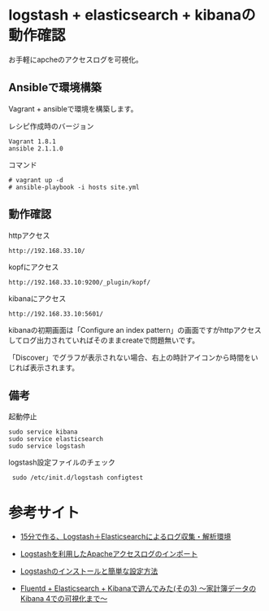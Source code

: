 # logstash + elasticsearch + kibanaの動作確認

お手軽にapcheのアクセスログを可視化。

## Ansibleで環境構築

Vagrant + ansibleで環境を構築します。

レシピ作成時のバージョン

    Vagrant 1.8.1
    ansible 2.1.1.0

コマンド

    # vagrant up -d
    # ansible-playbook -i hosts site.yml

## 動作確認

httpアクセス

    http://192.168.33.10/

kopfにアクセス

    http://192.168.33.10:9200/_plugin/kopf/

kibanaにアクセス

    http://192.168.33.10:5601/

kibanaの初期画面は「Configure an index pattern」の画面ですがhttpアクセスしてログ出力されていればそのままcreateで問題無いです。

「Discover」でグラフが表示されない場合、右上の時計アイコンから時間をいじれば表示されます。

## 備考

起動停止

    sudo service kibana
    sudo service elasticsearch
    sudo service logstash

logstash設定ファイルのチェック

     sudo /etc/init.d/logstash configtest

# 参考サイト

* [15分で作る、Logstash＋Elasticsearchによるログ収集・解析環境](http://knowledge.sakura.ad.jp/tech/2736/)

* [Logstashを利用したApacheアクセスログのインポート](http://blog.johtani.info/blog/2014/11/21/import-apache-accesslog-using-logstash/)

* [Logstashのインストールと簡単な設定方法](http://symfoware.blog68.fc2.com/blog-entry-1910.html)

* [Fluentd + Elasticsearch + Kibanaで遊んでみた(その3) 〜家計簿データのKibana 4での可視化まで〜](http://totech.hateblo.jp/entry/2016/01/07/114252)
